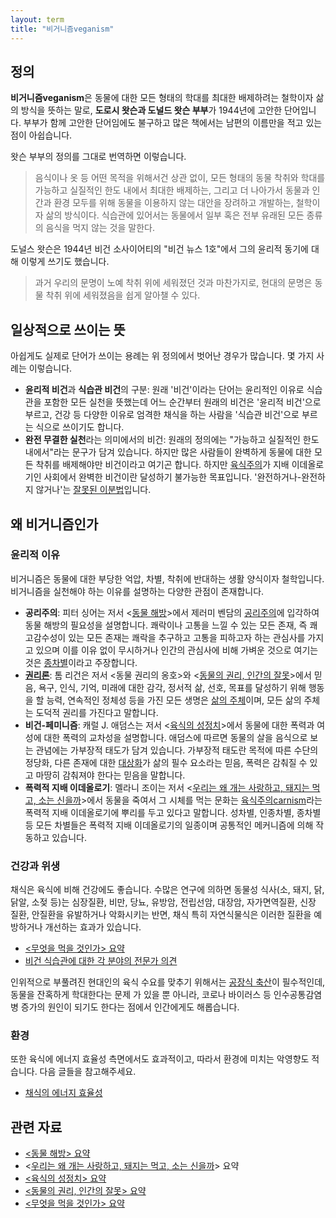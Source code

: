 ```yaml
---
layout: term
title: "비거니즘veganism"
---
```

## 정의

**비거니즘veganism**은 동물에 대한 모든 형태의 학대를 최대한 배제하려는
철학이자 삶의 방식을 뜻하는 말로, **도로시 왓슨과 도널드 왓슨 부부**가
1944년에 고안한 단어입니다. 부부가 함께 고안한 단어임에도 불구하고 많은
책에서는 남편의 이름만을 적고 있는 점이 아쉽습니다.

왓슨 부부의 정의를 그대로 번역하면 이렇습니다.

> 음식이나 옷 등 어떤 목적을 위해서건 상관 없이, 모든 형태의 동물 착취와 학대를
> 가능하고 실질적인 한도 내에서 최대한 배제하는, 그리고 더 나아가서 동물과
> 인간과 환경 모두를 위해 동물을 이용하지 않는 대안을 장려하고 개발하는,
> 철학이자 삶의 방식이다. 식습관에 있어서는 동물에서 일부 혹은 전부 유래된 모든
> 종류의 음식을 먹지 않는 것을 말한다.

도널스 왓슨은 1944년 비건 소사이어티의 "비건 뉴스 1호"에서 그의 윤리적 동기에
대해 이렇게 쓰기도 했습니다.

> 과거 우리의 문명이 노예 착취 위에 세워졌던 것과 마찬가지로, 현대의 문명은
> 동물 착취 위에 세워졌음을 쉽게 알아챌 수 있다.

## 일상적으로 쓰이는 뜻

아쉽게도 실제로 단어가 쓰이는 용례는 위 정의에서 벗어난 경우가 많습니다. 몇
가지 사례는 이렇습니다.

- **윤리적 비건**과 **식습관 비건**의 구분: 원래 '비건'이라는 단어는 윤리적인
  이유로 식습관을 포함한 모든 실천을 뜻했는데 어느 순간부터 원래의 비건은
  '윤리적 비건'으로 부르고, 건강 등 다양한 이유로 엄격한 채식을 하는 사람을
  '식습관 비건'으로 부르는 식으로 쓰이기도 합니다.
- **완전 무결한 실천**라는 의미에서의 비건: 원래의 정의에는 "가능하고 실질적인
  한도 내에서"라는 문구가 담겨 있습니다. 하지만 많은 사람들이 완벽하게 동물에
  대한 모든 착취를 배제해야만 비건이라고 여기곤 합니다. 하지만
  [육식주의](/terms/carnism.html)가 지배 이데올로기인 사회에서 완벽한 비건이란
  달성하기 불가능한 목표입니다. '완전하거나-완전하지 않거나'는 [잘못된
  이분법](/terms/dichotomy.html)입니다.

## 왜 비거니즘인가

### 윤리적 이유

비거니즘은 동물에 대한 부당한 억압, 차별, 착취에 반대하는 생활 양식이자
철학입니다. 비거니즘을 실천해야 하는 이유를 설명하는 다양한 관점이 존재합니다.

- **공리주의**: 피터 싱어는 저서 \<[동물
  해방](/2019/07/28/animal-liberation.html)\>에서 제러미 벤담의
  [공리주의](/terms/utilitarianism.html)에 입각하여 동물 해방의 필요성을
  설명합니다. 쾌락이나 고통을 느낄 수 있는 모든 존재, 즉 쾌고감수성이 있는 모든
  존재는 쾌락을 추구하고 고통을 피하고자 하는 관심사를 가지고 있으며 이를 이유
  없이 무시하거나 인간의 관심사에 비해 가벼운 것으로 여기는 것은
  [종차별](/terms/speciesism.html)이라고 주장합니다.
- **[권리론](/terms/rights-view.html)**: 톰 리건은 저서 \<동물 권리의 옹호\>와
  \<[동물의 권리, 인간의
  잘못](/2019/08/01/animal-rights-human-wrongs.html)\>에서 믿음, 욕구, 인식,
  기억, 미래에 대한 감각, 정서적 삶, 선호, 목표를 달성하기 위해 행동을 할 능력,
  연속적인 정체성 등을 가진 모든 생명은 [삶의
  주체](/terms/subject-of-a-life.html)이며, 모든 삶의 주체는 도덕적 권리를
  가진다고 말합니다.
- **비건-페미니즘**: 캐럴 J. 애덤스는 저서 \<[육식의
  성정치](/2020/01/15/the-sexual-politics-of-meat.html)\>에서 동물에 대한
  폭력과 여성에 대한 폭력의 교차성을 설명합니다. 애덤스에 따르면 동물의 살을
  음식으로 보는 관념에는 가부장적 태도가 담겨 있습니다. 가부장적 태도란 목적에
  따른 수단의 정당화, 다른 존재에 대한 [대상화](/terms/objectification.html)가
  삶의 필수 요소라는 믿음, 폭력은 감춰질 수 있고 마땅히 감춰져야 한다는 믿음을
  말합니다.
- **폭력적 지배 이데올로기**: 멜라니 조이는 저서 \<[우리는 왜 개는 사랑하고,
  돼지는 먹고, 소는 신을까](/2020/02/22/why-we-love-dogs.html)\>에서 동물을
  죽여서 그 시체를 먹는 문화는 [육식주의carnism](/terms/carnism.html)라는
  폭력적 지배 이데올로기에 뿌리를 두고 있다고 말합니다. 성차별, 인종차별,
  종차별 등 모든 차별들은 폭력적 지배 이데올로기의 일종이며 공통적인 메커니즘에
  의해 작동하고 있습니다.

### 건강과 위생

채식은 육식에 비해 건강에도 좋습니다. 수많은 연구에 의하면 동물성 식사(소, 돼지,
닭, 닭알, 소젖 등)는 심장질환, 비만, 당뇨, 유방암, 전립선암, 대장암,
자가면역질환, 신장 질환, 안질환을 유발하거나 악화시키는 반면, 채식 특히
자연식물식은 이러한 질환을 예방하거나 개선하는 효과가 있습니다.

* [\<무엇을 먹을 것인가\> 요약](/2020/11/14/the-china-study.html)
* [비건 식습관에 대한 각 분야의 전문가
  의견](/2020/10/03/export-opinions-on-vegan-diet.html)

인위적으로 부풀려진 현대인의 육식 수요를 맞추기 위해서는 [공장식
축산](/terms/factory-farming.html)이 필수적인데, 동물을 잔혹하게 학대한다는 문제
가 있을 뿐 아니라, 코로나 바이러스 등 인수공통감염병 증가의 원인이 되기도 한다는
점에서 인간에게도 해롭습니다.

### 환경

또한 육식에 에너지 효율성 측면에서도 효과적이고, 따라서 환경에 미치는 악영향도
적습니다. 다음 글들을 참고해주세요.

* [채식의 에너지 효율성](/2020/03/15/efficiency-of-vegan-diet.html)

## 관련 자료

* [\<동물 해방\> 요약](/2019/07/28/animal-liberation.html)
* \<[우리는 왜 개는 사랑하고, 돼지는 먹고, 소는
  신을까](/2020/02/22/why-we-love-dogs.html)\> 요약
* [\<육식의 성정치\>
  요약](/2020/01/15/the-sexual-politics-of-meat.html)
* [\<동물의 권리, 인간의 잘못\>
  요약](/2019/08/01/animal-rights-human-wrongs.html)
* [\<무엇을 먹을 것인가\> 요약](/2020/11/14/the-china-study.html)
